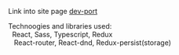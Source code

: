 Link into site page [dev-port](https://demend2607.github.io/react-port/)


Technoogies and libraries used: </br>
&nbsp; React, Sass, Typescript, Redux </br>
&nbsp;&nbsp; React-router, React-dnd, Redux-persist(storage) </br>
